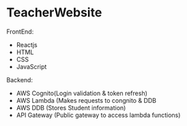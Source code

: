# TeacherWebsite
FrontEnd:
 - Reactjs
 - HTML
 - CSS
 - JavaScript

Backend:
 - AWS Cognito(Login validation & token refresh)
 - AWS Lambda (Makes requests to congnito & DDB
 - AWS DDB (Stores Student information)
 - API Gateway (Public gateway to access lambda functions)

